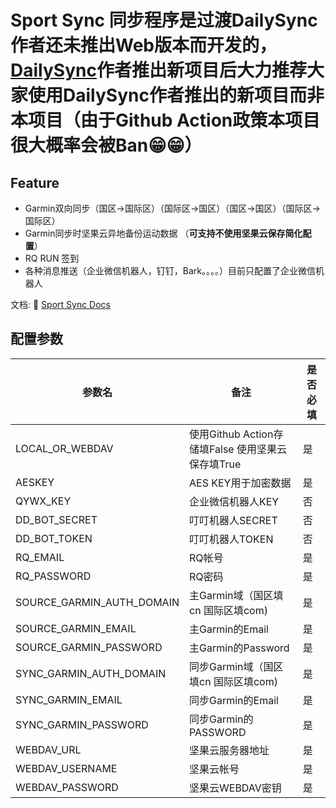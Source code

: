 # Sport Sync 同步程序是过渡DailySync 作者还未推出Web版本而开发的，[DailySync](https://github.com/gooin)作者推出新项目后大力推荐大家使用DailySync作者推出的新项目而非本项目（由于Github Action政策本项目很大概率会被Ban😁😁）

## Feature
- Garmin双向同步（国区->国际区）（国际区->国区）（国区->国区）（国际区->国际区）
- Garmin同步时坚果云异地备份运动数据 （**可支持不使用坚果云保存简化配置**）
- RQ RUN 签到
- 各种消息推送（企业微信机器人，钉钉，Bark。。。。）目前只配置了企业微信机器人


文档: 📖 [Sport Sync Docs](https://blog.999973.xyz/1430702270/)
## 配置参数
|  参数名   | 备注  |是否必填|
|  ----  | ----  |----  |
| LOCAL_OR_WEBDAV  | 使用Github Action存储填False 使用坚果云保存填True | 是|
| AESKEY  | AES KEY用于加密数据 | 是|
| QYWX_KEY  | 企业微信机器人KEY | 否|
| DD_BOT_SECRET  | 叮叮机器人SECRET | 否|
| DD_BOT_TOKEN  | 叮叮机器人TOKEN | 否|
| RQ_EMAIL  | RQ帐号 | 是|
| RQ_PASSWORD  | RQ密码 | 是|
| SOURCE_GARMIN_AUTH_DOMAIN  | 主Garmin域（国区填cn 国际区填com) | 是|
| SOURCE_GARMIN_EMAIL  | 主Garmin的Email | 是|
| SOURCE_GARMIN_PASSWORD  | 主Garmin的Password | 是|
| SYNC_GARMIN_AUTH_DOMAIN  | 同步Garmin域（国区填cn 国际区填com) | 是|
| SYNC_GARMIN_EMAIL  | 同步Garmin的Email | 是|
| SYNC_GARMIN_PASSWORD  | 同步Garmin的PASSWORD  | 是|
| WEBDAV_URL  | 坚果云服务器地址 | 是|
| WEBDAV_USERNAME  | 坚果云帐号 | 是|
| WEBDAV_PASSWORD  | 坚果云WEBDAV密钥 | 是|



